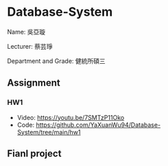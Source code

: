 # Database-System
Name: 吳亞璇  

Lecturer: 蔡芸琤  

Department and Grade: 健統所碩三  
## Assignment
### HW1
* Video: https://youtu.be/7SMTzP11Oko
* Code: https://github.com/YaXuanWu94/Database-System/tree/main/hw1
## Fianl project






